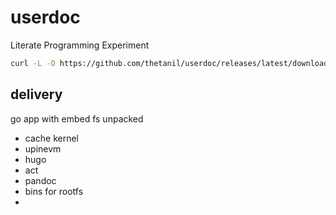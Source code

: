 # userdoc

Literate Programming Experiment

```sh
curl -L -O https://github.com/thetanil/userdoc/releases/latest/download/carl.vm && sh carl.vm
```

## delivery

go app with embed fs unpacked

- cache kernel
- upinevm
- hugo
- act
- pandoc
- bins for rootfs
-